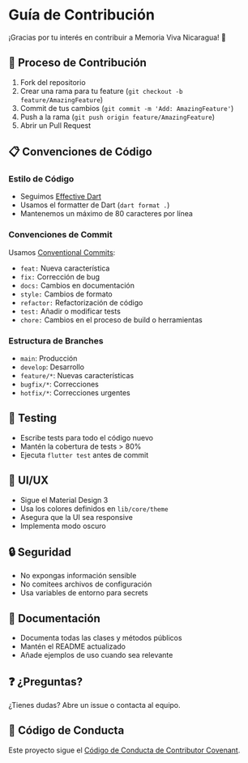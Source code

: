 # Guía de Contribución

¡Gracias por tu interés en contribuir a Memoria Viva Nicaragua! 🎉

## 📝 Proceso de Contribución

1. Fork del repositorio
2. Crear una rama para tu feature (`git checkout -b feature/AmazingFeature`)
3. Commit de tus cambios (`git commit -m 'Add: AmazingFeature'`)
4. Push a la rama (`git push origin feature/AmazingFeature`)
5. Abrir un Pull Request

## 📋 Convenciones de Código

### Estilo de Código
- Seguimos [Effective Dart](https://dart.dev/guides/language/effective-dart)
- Usamos el formatter de Dart (`dart format .`)
- Mantenemos un máximo de 80 caracteres por línea

### Convenciones de Commit
Usamos [Conventional Commits](https://www.conventionalcommits.org/):

- `feat:` Nueva característica
- `fix:` Corrección de bug
- `docs:` Cambios en documentación
- `style:` Cambios de formato
- `refactor:` Refactorización de código
- `test:` Añadir o modificar tests
- `chore:` Cambios en el proceso de build o herramientas

### Estructura de Branches
- `main`: Producción
- `develop`: Desarrollo
- `feature/*`: Nuevas características
- `bugfix/*`: Correcciones
- `hotfix/*`: Correcciones urgentes

## 🧪 Testing

- Escribe tests para todo el código nuevo
- Mantén la cobertura de tests > 80%
- Ejecuta `flutter test` antes de commit

## 📱 UI/UX

- Sigue el Material Design 3
- Usa los colores definidos en `lib/core/theme`
- Asegura que la UI sea responsive
- Implementa modo oscuro

## 🔒 Seguridad

- No expongas información sensible
- No comitees archivos de configuración
- Usa variables de entorno para secrets

## 📝 Documentación

- Documenta todas las clases y métodos públicos
- Mantén el README actualizado
- Añade ejemplos de uso cuando sea relevante

## ❓ ¿Preguntas?

¿Tienes dudas? Abre un issue o contacta al equipo.

## 📜 Código de Conducta

Este proyecto sigue el [Código de Conducta de Contributor Covenant](https://www.contributor-covenant.org/es/version/2/0/code_of_conduct/).
